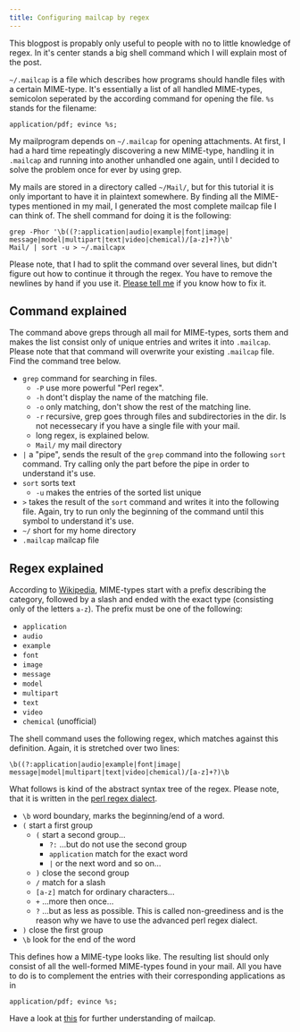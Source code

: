 ```yaml
---
title: Configuring mailcap by regex
---
```


This blogpost is propably only useful to people with no to little knowledge of regex. In it's center stands a big shell command which I will explain most of the post.

`~/.mailcap` is a file which describes how programs should handle files with a certain MIME-type. It's essentially a list of all handled MIME-types, semicolon seperated by the according command for opening the file. `%s` stands for the filename:

```
application/pdf; evince %s;
```

My mailprogram depends on `~/.mailcap` for opening attachments. At first, I had a hard time repeatingly discovering a new MIME-type, handling it in `.mailcap` and running into another unhandled one again, until I decided to solve the problem once for ever by using grep.

My mails are stored in a directory called `~/Mail/`, but for this tutorial it is only important to have it in plaintext somewhere. By finding all the MIME-types mentioned in my mail, I generated the most complete mailcap file I can think of. The shell command for doing it is the following:

```
grep -Phor '\b((?:application|audio|example|font|image|
message|model|multipart|text|video|chemical)/[a-z]+?)\b' 
Mail/ | sort -u > ~/.mailcapx
```

Please note, that I had to split the command over several lines, but didn't figure out how to continue it through the regex. You have to remove the newlines by hand if you use it. [Please tell me](https://github.com/erictapen/erictapen.de/pulls) if you know how to fix it.

## Command explained

The command above greps through all mail for MIME-types, sorts them and makes the list consist only of unique entries and writes it into `.mailcap`. Please note that that command will overwrite your existing `.mailcap` file. Find the command tree below.

* `grep` command for searching in files.
    * `-P` use more powerful "Perl regex".
    * `-h` dont't display the name of the matching file.
    * `-o` only matching, don't show the rest of the matching line.
    * `-r` recursive, grep goes through files and subdirectories in the dir. Is not necessecary if you have a single file with your mail.
    * long regex, is explained below.
    * `Mail/` my mail directory
* `|` a "pipe", sends the result of the `grep` command into the following `sort` command. Try calling only the part before the pipe in order to understand it's use.
* `sort` sorts text
    * `-u` makes the entries of the sorted list unique
* `>` takes the result of the `sort` command and writes it into the following file. Again, try to run only the beginning of the command until this symbol to understand it's use.
* `~/` short for my home directory
* `.mailcap` mailcap file

## Regex explained

According to [Wikipedia](https://en.wikipedia.org/wiki/Media_type), MIME-types start with a prefix describing the category, followed by a slash and ended with the exact type (consisting only of the letters `a-z`). The prefix must be one of the following:

* `application`
* `audio`
* `example` 
* `font` 
* `image` 
* `message` 
* `model` 
* `multipart` 
* `text` 
* `video` 
* `chemical` (unofficial)

The shell command uses the following regex, which matches against this definition. Again, it is stretched over two lines:
```
\b((?:application|audio|example|font|image|
message|model|multipart|text|video|chemical)/[a-z]+?)\b
```

What follows is kind of the abstract syntax tree of the regex. Please note, that it is written in the [perl regex dialect](https://en.wikipedia.org/wiki/Regular_expression#Perl).

* `\b` word boundary, marks the beginning/end of a word.
* `(` start a first group
    * `(` start a second group...
        * `?:` ...but do not use the second group
        * `application` match for the exact word 
        * `|` or the next word and so on...
    * `)` close the second group
    * `/` match for a slash
    * `[a-z]` match for ordinary characters...
    * `+` ...more then once...
    * `?` ...but as less as possible. This is called non-greediness and is the reason why we have to use the advanced perl regex dialect.
* `)` close the first group
* `\b` look for the end of the word

This defines how a MIME-type looks like. The resulting list should only consist of all the well-formed MIME-types found in your mail. All you have to do is to complement the entries with their corresponding applications as in
```
application/pdf; evince %s;
```

Have a look at [this](https://linux.die.net/man/4/mailcap) for further understanding of mailcap.
